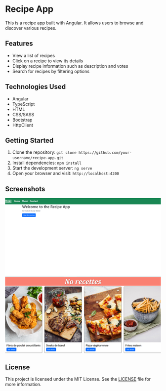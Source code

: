 # Recipe App

This is a recipe app built with Angular. It allows users to browse and discover various recipes.

## Features

- View a list of recipes
- Click on a recipe to view its details
- Display recipe information such as description and votes
- Search for recipes by filtering options

## Technologies Used

- Angular
- TypeScript
- HTML
- CSS/SASS
- Bootstrap
- HttpClient

## Getting Started

1. Clone the repository: `git clone https://github.com/your-username/recipe-app.git`
2. Install dependencies: `npm install`
3. Start the development server: `ng serve`
4. Open your browser and visit: `http://localhost:4200`

## Screenshots

![Home Page](home-page.png)
![Recipes](recettes.png)

## License

This project is licensed under the MIT License. See the [LICENSE](LICENSE) file for more information.
